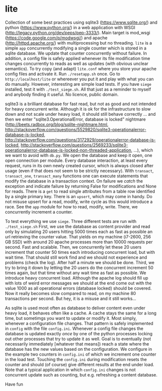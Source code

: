# lite

Collection of some best practices using sqlite3 (https://www.sqlite.org/)
and python (https://www.python.org/) in a web application 
with WSGI (http://legacy.python.org/dev/peps/pep-3333/).
Main target is mod_wsgi (https://code.google.com/p/modwsgi/)
and apache (http://httpd.apache.org/)
with multiprocessing but no threading.
`lite` is a simple `app` concurrently modifying a single counter which
is stored in a sqlite database. 
We update that counter concurrently without failure.
In addition, a config file is safely applied whenever its file modification time 
changes concurrently to reads as well as updates (with obvious unclear semantics).
To try copy (and adapt) `lite.conf` where you store your apache config files 
and activate it.
Run `./resetapp.sh` once.
Go to `http://localhost/lite` or whereever you put it and play with
what you can do manually. 
However, interesting are simple load tests.
If you have `siege` installed, test it with `./test_siege.sh`.
All that just as a reminder to myself and anybody finding it useful.
No licence, public domain.


sqlite3 is a brilliant database for fast read, but not as good and not 
intended for heavy concurrent write. 
Although it is ok for the infrastructure to slow down and not scale 
under heavy load, it should still behave correctly ... and then we 
enter "sqlite3.OperationalError, database is locked" nightmare
(http://beets.radbox.org/blog/sqlite-nightmare.html,
 http://stackoverflow.com/questions/5529820/sqlite3-operationalerror-database-is-locked,
 http://stackoverflow.com/questions/3172929/operationalerror-database-is-locked,
 http://stackoverflow.com/questions/2569233/sqlite3-operationalerror-database-is-locked-non-threaded-application,
 ...), 
which we want to avoid with `db.py`.
We open the database and keep it open, one open connection per module. 
Every database interaction, at least every request, runs in its own 
newly created cursor, which is always closed after usage 
(even if that does not seem to be strictly necessary). 
With `transact`, `transact_one`, `transact_many` functions one can execute
statements that modify the database in a transaction context. 
On failure we *catch* the exception and indicate failure by returning False
for modifications and None for reads.
There is a `get` to read single attributes from a table row identified by a single
primary key.
There is an `upsert`, which may come in handy.
Do not misuse upsert for a read, modify, write cycle as this would introduce 
a race.
See the `app` module for how to read, modify, write.
There, we concurrently increment a counter.

To test everything we use `siege`. Three different tests are run with 
`./test_siege.sh`
First, we use the database as content provider and read only by simulating
20 users hitting 5000 times each as fast as possible an url retrieving 
the counter value. 
That yields on my machine (i7-2600, 256 GB SSD) with around 20 apache processes
more than 10000 requests per second. Fast and scalable.
Then, we concurrently let these 20 users increment that counter 50 times each
introducing concurrent load, but with wait time. 
That should still work find and we should not experience and problems (check the log).
After half a minute we should be done.
Third, we try to bring it down by letting the 20 users do the concurrent increment
50 times again, but that time  without any wait time as fast as possible.
We introduce heavy concurrent load. Although the apache log should fill up with
lots of weird error messages we should at the end come out with the value 1000
as all operational errors (database locked) should be covered. 
Now it really becomes slow compared to read, on my machine 80 transactions per second.
But hey, it is a misuse and it still works...


As sqlite is used most often as database to deliver content even under heavy load,
it behaves often like a cache. 
A cache stays the same for a long time, but sometimgs you want to update or modify it. 
Most simply, whenever a configuration file changes. 
That pattern is safely implemented in `config` with the file `config.ini`. 
Whenever a config file changes the database is updated exactly *once* by one of the 
python processes locking out other processes that try to update it as well. 
Goal is to eventually (not necessarily immediately [whatever that means]) reach a state 
where the database has the new values based on the configuration. 
We configure in the example two counters in `config.ini` of which we increment one counter 
in the load test.
Touching the `config.ini` during modification resets the counter and should (of course) 
give different results at the end under load. 
Note that a typical application in which `config.ini` changes is not concurrent update such
as counting, but e.g. refreshing a content database.

Have fun
